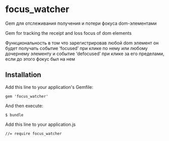 focus_watcher
===========

Gem для отслеживания получения и потери фокуса dom-элементами

Gem for tracking the receipt and loss focus of dom elements


Функциональность в том что зарегистрировав любой dom элемент он будет получать событие ‘focused’ при клике по нему или любому дочернему элементу и событие ‘defocused’ при клике за его пределами, если до этого фокус был на нем

## Installation

Add this line to your application's Gemfile:

    gem 'focus_watcher'

And then execute:

    $ bundle

Add this line to your application.js

    //= require focus_watcher
